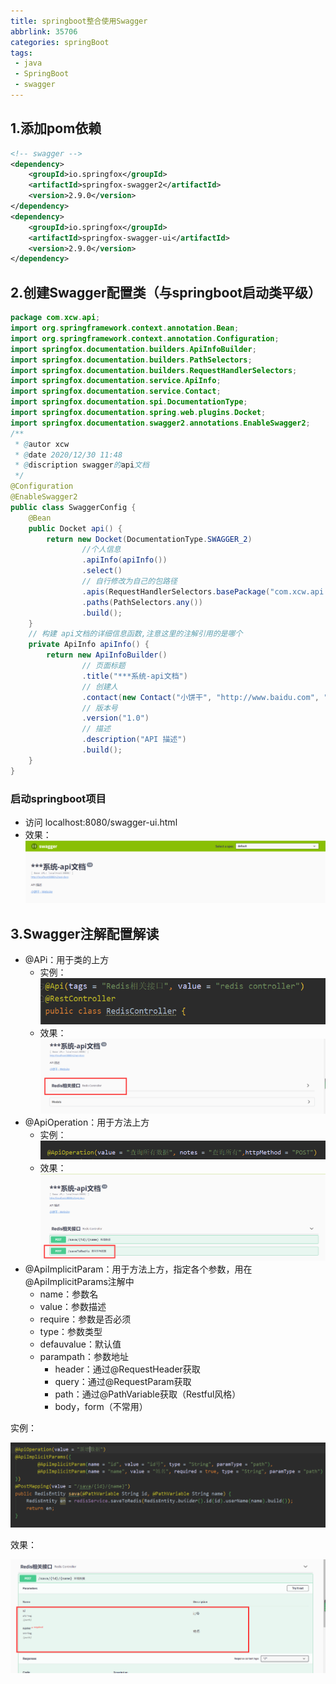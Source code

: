 ```yaml
---
title: springboot整合使用Swagger
abbrlink: 35706
categories: springBoot
tags:
 - java
 - SpringBoot
 - swagger
---
```




## 1.添加pom依赖

```xml
<!-- swagger -->
<dependency>
    <groupId>io.springfox</groupId>
    <artifactId>springfox-swagger2</artifactId>
    <version>2.9.0</version>
</dependency>
<dependency>
    <groupId>io.springfox</groupId>
    <artifactId>springfox-swagger-ui</artifactId>
    <version>2.9.0</version>
</dependency>
```





## 2.创建Swagger配置类（与springboot启动类平级）

```Java
package com.xcw.api;
import org.springframework.context.annotation.Bean;
import org.springframework.context.annotation.Configuration;
import springfox.documentation.builders.ApiInfoBuilder;
import springfox.documentation.builders.PathSelectors;
import springfox.documentation.builders.RequestHandlerSelectors;
import springfox.documentation.service.ApiInfo;
import springfox.documentation.service.Contact;
import springfox.documentation.spi.DocumentationType;
import springfox.documentation.spring.web.plugins.Docket;
import springfox.documentation.swagger2.annotations.EnableSwagger2;
/**
 * @autor xcw
 * @date 2020/12/30 11:48
 * @discription swagger的api文档
 */
@Configuration
@EnableSwagger2
public class SwaggerConfig {
    @Bean
    public Docket api() {
        return new Docket(DocumentationType.SWAGGER_2)
                //个人信息
                .apiInfo(apiInfo())
                .select()
                // 自行修改为自己的包路径
                .apis(RequestHandlerSelectors.basePackage("com.xcw.api.controller"))
                .paths(PathSelectors.any())
                .build();
    }
    // 构建 api文档的详细信息函数,注意这里的注解引用的是哪个
    private ApiInfo apiInfo() {
        return new ApiInfoBuilder()
                // 页面标题
                .title("***系统-api文档")
                // 创建人
                .contact(new Contact("小饼干", "http://www.baidu.com", ""))
                // 版本号
                .version("1.0")
                // 描述
                .description("API 描述")
                .build();
    }
}

```

### 启动springboot项目

- 访问 localhost:8080/swagger-ui.html
- 效果：![image-20201230120649614](https://raw.githubusercontent.com/prank-xcw/images/master/imgs/image-20201230120649614.png)





## 3.Swagger注解配置解读

- @APi：用于类的上方
  - 实例：![image-20201230121020361](https://raw.githubusercontent.com/prank-xcw/images/master/imgs/image-20201230121020361.png)
  - 效果：![image-20201230121102637](https://raw.githubusercontent.com/prank-xcw/images/master/imgs/image-20201230121102637.png)
- @ApiOperation：用于方法上方
  - 实例：![image-20201230121355538](https://raw.githubusercontent.com/prank-xcw/images/master/imgs/image-20201230121355538.png)
  - 效果：![image-20201230121437126](https://raw.githubusercontent.com/prank-xcw/images/master/imgs/image-20201230121437126.png)
- @ApiImplicitParam：用于方法上方，指定各个参数，用在@ApiImplicitParams注解中
  - name：参数名
  - value：参数描述
  - require：参数是否必须
  - type：参数类型
  - defauvalue：默认值
  - parampath：参数地址
    - header：通过@RequestHeader获取
    - query：通过@RequestParam获取
    - path：通过@PathVariable获取（Restful风格）
    - body，form（不常用）

实例：

![image-20201230122223904](https://raw.githubusercontent.com/prank-xcw/images/master/imgs/image-20201230122223904.png)

效果：

![image-20201230122303871](https://raw.githubusercontent.com/prank-xcw/images/master/imgs/image-20201230122303871.png)

